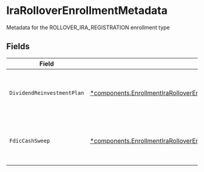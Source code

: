 # IraRolloverEnrollmentMetadata

Metadata for the ROLLOVER_IRA_REGISTRATION enrollment type


## Fields

| Field                                                                                                                                                                     | Type                                                                                                                                                                      | Required                                                                                                                                                                  | Description                                                                                                                                                               | Example                                                                                                                                                                   |
| ------------------------------------------------------------------------------------------------------------------------------------------------------------------------- | ------------------------------------------------------------------------------------------------------------------------------------------------------------------------- | ------------------------------------------------------------------------------------------------------------------------------------------------------------------------- | ------------------------------------------------------------------------------------------------------------------------------------------------------------------------- | ------------------------------------------------------------------------------------------------------------------------------------------------------------------------- |
| `DividendReinvestmentPlan`                                                                                                                                                | [*components.EnrollmentIraRolloverEnrollmentMetadataDividendReinvestmentPlan](../../models/components/enrollmentirarolloverenrollmentmetadatadividendreinvestmentplan.md) | :heavy_minus_sign:                                                                                                                                                        | Option to auto-enroll in Dividend Reinvestment; defaults to true                                                                                                          | DIVIDEND_REINVESTMENT_ENROLL                                                                                                                                              |
| `FdicCashSweep`                                                                                                                                                           | [*components.EnrollmentIraRolloverEnrollmentMetadataFdicCashSweep](../../models/components/enrollmentirarolloverenrollmentmetadatafdiccashsweep.md)                       | :heavy_minus_sign:                                                                                                                                                        | Option to auto-enroll in FDIC cash sweep; defaults to true                                                                                                                | FDIC_CASH_SWEEP_ENROLL                                                                                                                                                    |